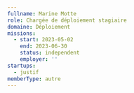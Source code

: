 ```yaml
---
fullname: Marine Motte
role: Chargée de déploiement stagiaire
domaine: Déploiement
missions:
  - start: 2023-05-02
    end: 2023-06-30
    status: independent
    employer: ''
startups:
  - justif
memberType: autre
---
```


